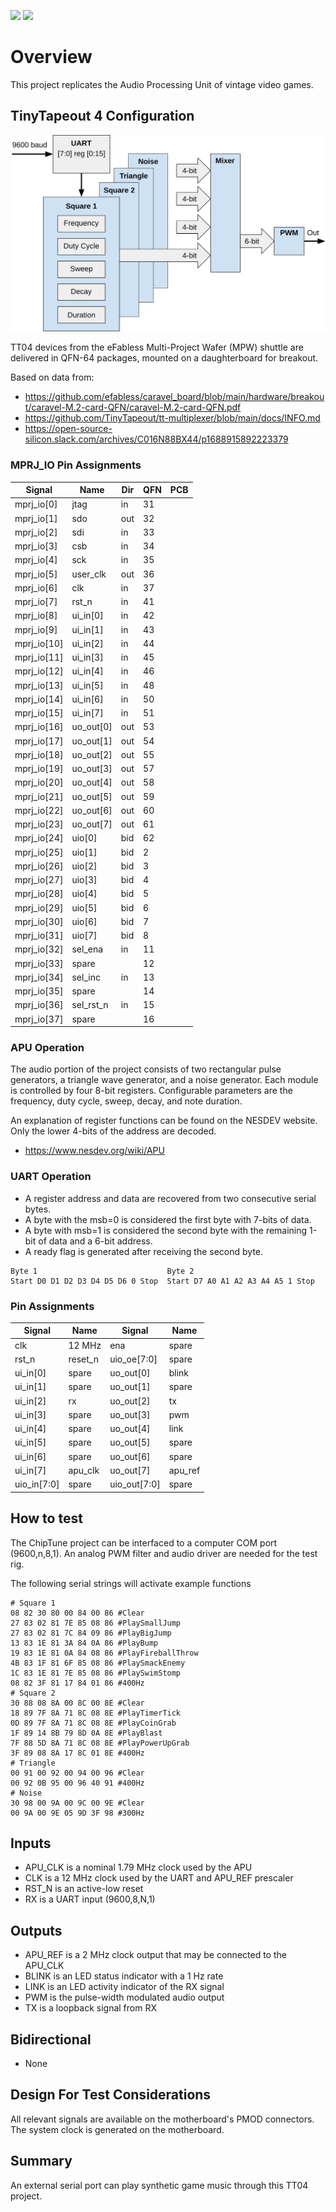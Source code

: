 ![](../../workflows/gds/badge.svg) ![](../../workflows/docs/badge.svg)

# Overview

This project replicates the Audio Processing Unit of vintage video games.

## TinyTapeout 4 Configuration

![Top Level Drawing](image/tt04.svg)

TT04 devices from the eFabless Multi-Project Wafer (MPW) shuttle are delivered in QFN-64 packages, mounted on a daughterboard for breakout.

Based on data from:

- https://github.com/efabless/caravel_board/blob/main/hardware/breakout/caravel-M.2-card-QFN/caravel-M.2-card-QFN.pdf
- https://github.com/TinyTapeout/tt-multiplexer/blob/main/docs/INFO.md
- https://open-source-silicon.slack.com/archives/C016N88BX44/p1688915892223379

### MPRJ_IO Pin Assignments
| Signal      | Name       | Dir | QFN | PCB   |
| ----------- | ---------- |---- |---- |------ |
| mprj_io[0]  | jtag       | in  | 31  |       |
| mprj_io[1]  | sdo        | out | 32  |       |
| mprj_io[2]  | sdi        | in  | 33  |       |
| mprj_io[3]  | csb        | in  | 34  |       |
| mprj_io[4]  | sck        | in  | 35  |       |
| mprj_io[5]  | user_clk   | out | 36  |       |
| mprj_io[6]  | clk        | in  | 37  |       |
| mprj_io[7]  | rst_n      | in  | 41  |       |
| mprj_io[8]  | ui_in[0]   | in  | 42  |       |
| mprj_io[9]  | ui_in[1]   | in  | 43  |       |
| mprj_io[10] | ui_in[2]   | in  | 44  |       |
| mprj_io[11] | ui_in[3]   | in  | 45  |       |
| mprj_io[12] | ui_in[4]   | in  | 46  |       |
| mprj_io[13] | ui_in[5]   | in  | 48  |       |
| mprj_io[14] | ui_in[6]   | in  | 50  |       |
| mprj_io[15] | ui_in[7]   | in  | 51  |       |
| mprj_io[16] | uo_out[0]  | out | 53  |       |
| mprj_io[17] | uo_out[1]  | out | 54  |       |
| mprj_io[18] | uo_out[2]  | out | 55  |       |
| mprj_io[19] | uo_out[3]  | out | 57  |       |
| mprj_io[20] | uo_out[4]  | out | 58  |       |
| mprj_io[21] | uo_out[5]  | out | 59  |       |
| mprj_io[22] | uo_out[6]  | out | 60  |       |
| mprj_io[23] | uo_out[7]  | out | 61  |       |
| mprj_io[24] | uio[0]     | bid | 62  |       |
| mprj_io[25] | uio[1]     | bid |  2  |       |
| mprj_io[26] | uio[2]     | bid |  3  |       |
| mprj_io[27] | uio[3]     | bid |  4  |       |
| mprj_io[28] | uio[4]     | bid |  5  |       |
| mprj_io[29] | uio[5]     | bid |  6  |       |
| mprj_io[30] | uio[6]     | bid |  7  |       |
| mprj_io[31] | uio[7]     | bid |  8  |       |
| mprj_io[32] | sel_ena    | in  | 11  |       |
| mprj_io[33] | spare      |     | 12  |       |
| mprj_io[34] | sel_inc    | in  | 13  |       |
| mprj_io[35] | spare      |     | 14  |       |
| mprj_io[36] | sel_rst_n  | in  | 15  |       |
| mprj_io[37] | spare      |     | 16  |       |

### APU Operation

The audio portion of the project consists of two rectangular pulse generators, a triangle wave generator, and a noise generator.
Each module is controlled by four 8-bit registers.
Configurable parameters are the frequency, duty cycle, sweep, decay, and note duration.

An explanation of register functions can be found on the NESDEV website.
Only the lower 4-bits of the address are decoded.

- https://www.nesdev.org/wiki/APU

### UART Operation
- A register address and data are recovered from two consecutive serial bytes.
- A byte with the msb=0 is considered the first byte with 7-bits of data.
- A byte with msb=1 is considered the second byte with the remaining 1-bit of data and a 6-bit address.
- A ready flag is generated after receiving the second byte.

```
Byte 1                             Byte 2
Start D0 D1 D2 D3 D4 D5 D6 0 Stop  Start D7 A0 A1 A2 A3 A4 A5 1 Stop
```

### Pin Assignments
| Signal       | Name     | Signal       | Name     |
| ------------ | ---------| ------------ | ---------|
| clk          | 12 MHz   | ena          | spare    |
| rst_n        | reset_n  | uio_oe[7:0]  | spare    |
| ui_in[0]     | spare    | uo_out[0]    | blink    |
| ui_in[1]     | spare    | uo_out[1]    | spare    |
| ui_in[2]     | rx       | uo_out[2]    | tx       |
| ui_in[3]     | spare    | uo_out[3]    | pwm      |
| ui_in[4]     | spare    | uo_out[4]    | link     |
| ui_in[5]     | spare    | uo_out[5]    | spare    |
| ui_in[6]     | spare    | uo_out[6]    | spare    |
| ui_in[7]     | apu_clk  | uo_out[7]    | apu_ref  |
| uio_in[7:0]  | spare    | uio_out[7:0] | spare    |

## How to test

The ChipTune project can be interfaced to a computer COM port (9600,n,8,1).
An analog PWM filter and audio driver are needed for the test rig.

The following serial strings will activate example functions

```
# Square 1
08 82 30 80 00 84 00 86 #Clear
27 83 02 81 7E 85 08 86 #PlaySmallJump
27 83 02 81 7C 84 09 86 #PlayBigJump
13 83 1E 81 3A 84 0A 86 #PlayBump
19 83 1E 81 0A 84 08 86 #PlayFireballThrow
4B 83 1F 81 6F 85 08 86 #PlaySmackEnemy
1C 83 1E 81 7E 85 08 86 #PlaySwimStomp
08 82 3F 81 17 84 01 86 #400Hz
# Square 2
30 88 08 8A 00 8C 00 8E #Clear
18 89 7F 8A 71 8C 08 8E #PlayTimerTick
0D 89 7F 8A 71 8C 08 8E #PlayCoinGrab
1F 89 14 8B 79 8D 0A 8E #PlayBlast
7F 88 5D 8A 71 8C 08 8E #PlayPowerUpGrab
3F 89 08 8A 17 8C 01 8E #400Hz
# Triangle
00 91 00 92 00 94 00 96 #Clear
00 92 0B 95 00 96 40 91 #400Hz
# Noise
30 98 00 9A 00 9C 00 9E #Clear
00 9A 00 9E 05 9D 3F 98 #300Hz
```

## Inputs
- APU_CLK is a nominal 1.79 MHz clock used by the APU
- CLK is a 12 MHz clock used by the UART and APU_REF prescaler
- RST_N is an active-low reset
- RX is a UART input (9600,8,N,1)

## Outputs
- APU_REF is a 2 MHz clock output that may be connected to the APU_CLK
- BLINK is an LED status indicator with a 1 Hz rate
- LINK is an LED activity indicator of the RX signal
- PWM is the pulse-width modulated audio output
- TX is a loopback signal from RX

## Bidirectional
- None

## Design For Test Considerations

All relevant signals are available on the motherboard's PMOD connectors. The system clock is generated on the motherboard.

## Summary

An external serial port can play synthetic game music through this TT04 project.
